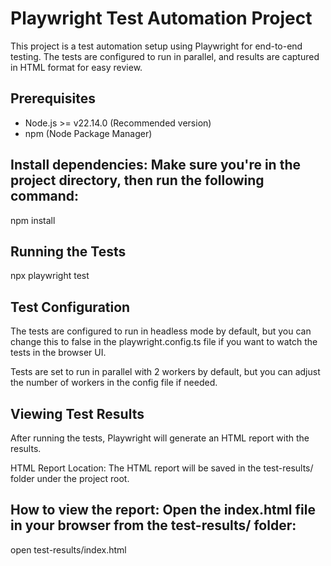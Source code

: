 # Playwright Test Automation Project

This project is a test automation setup using Playwright for end-to-end testing. The tests are configured to run in parallel, and results are captured in HTML format for easy review.

## Prerequisites

- Node.js >= v22.14.0 (Recommended version)
- npm (Node Package Manager)

## Install dependencies: Make sure you're in the project directory, then run the following command:
npm install

## Running the Tests
npx playwright test

## Test Configuration
The tests are configured to run in headless mode by default, but you can change this to false in the playwright.config.ts file if you want to watch the tests in the browser UI.

Tests are set to run in parallel with 2 workers by default, but you can adjust the number of workers in the config file if needed.

## Viewing Test Results
After running the tests, Playwright will generate an HTML report with the results.

HTML Report Location: The HTML report will be saved in the test-results/ folder under the project root.

## How to view the report: Open the index.html file in your browser from the test-results/ folder:

open test-results/index.html